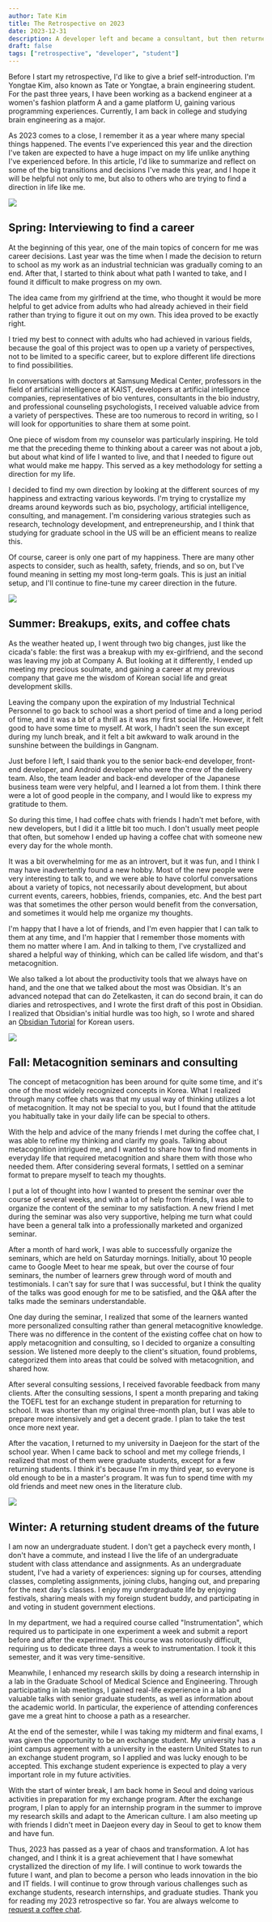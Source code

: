 ```yaml
---
author: Tate Kim
title: The Retrospective on 2023
date: 2023-12-31
description: A developer left and became a consultant, but then returned to university
draft: false
tags: ["retrospective", "developer", "student"]
---
```


Before I start my retrospective, I'd like to give a brief self-introduction. I'm Yongtae Kim, also known as Tate or Yongtae, a brain engineering student. For the past three years, I have been working as a backend engineer at a women's fashion platform A and a game platform U, gaining various programming experiences. Currently, I am back in college and studying brain engineering as a major.

As 2023 comes to a close, I remember it as a year where many special things happened. The events I've experienced this year and the direction I've taken are expected to have a huge impact on my life unlike anything I've experienced before. In this article, I'd like to summarize and reflect on some of the big transitions and decisions I've made this year, and I hope it will be helpful not only to me, but also to others who are trying to find a direction in life like me.

![](https://velog.velcdn.com/images/yongtae923/post/ecde0104-239a-4b89-b519-486faed8105c/image.jpg)

## Spring: Interviewing to find a career

At the beginning of this year, one of the main topics of concern for me was career decisions. Last year was the time when I made the decision to return to school as my work as an industrial technician was gradually coming to an end. After that, I started to think about what path I wanted to take, and I found it difficult to make progress on my own.

The idea came from my girlfriend at the time, who thought it would be more helpful to get advice from adults who had already achieved in their field rather than trying to figure it out on my own. This idea proved to be exactly right.

I tried my best to connect with adults who had achieved in various fields, because the goal of this project was to open up a variety of perspectives, not to be limited to a specific career, but to explore different life directions to find possibilities.

In conversations with doctors at Samsung Medical Center, professors in the field of artificial intelligence at KAIST, developers at artificial intelligence companies, representatives of bio ventures, consultants in the bio industry, and professional counseling psychologists, I received valuable advice from a variety of perspectives. These are too numerous to record in writing, so I will look for opportunities to share them at some point.

One piece of wisdom from my counselor was particularly inspiring. He told me that the preceding theme to thinking about a career was not about a job, but about what kind of life I wanted to live, and that I needed to figure out what would make me happy. This served as a key methodology for setting a direction for my life.

I decided to find my own direction by looking at the different sources of my happiness and extracting various keywords. I'm trying to crystallize my dreams around keywords such as bio, psychology, artificial intelligence, consulting, and management. I'm considering various strategies such as research, technology development, and entrepreneurship, and I think that studying for graduate school in the US will be an efficient means to realize this.

Of course, career is only one part of my happiness. There are many other aspects to consider, such as health, safety, friends, and so on, but I've found meaning in setting my most long-term goals. This is just an initial setup, and I'll continue to fine-tune my career direction in the future.

![](https://velog.velcdn.com/images/yongtae923/post/d7520499-1c9b-4477-8b2b-61a1d17c0267/image.jpg)

## Summer: Breakups, exits, and coffee chats

As the weather heated up, I went through two big changes, just like the cicada's fable: the first was a breakup with my ex-girlfriend, and the second was leaving my job at Company A. But looking at it differently, I ended up meeting my precious soulmate, and gaining a career at my previous company that gave me the wisdom of Korean social life and great development skills.

Leaving the company upon the expiration of my Industrial Technical Personnel to go back to school was a short period of time and a long period of time, and it was a bit of a thrill as it was my first social life. However, it felt good to have some time to myself. At work, I hadn't seen the sun except during my lunch break, and it felt a bit awkward to walk around in the sunshine between the buildings in Gangnam.

Just before I left, I said thank you to the senior back-end developer, front-end developer, and Android developer who were the crew of the delivery team. Also, the team leader and back-end developer of the Japanese business team were very helpful, and I learned a lot from them. I think there were a lot of good people in the company, and I would like to express my gratitude to them.

So during this time, I had coffee chats with friends I hadn't met before, with new developers, but I did it a little bit too much. I don't usually meet people that often, but somehow I ended up having a coffee chat with someone new every day for the whole month.

It was a bit overwhelming for me as an introvert, but it was fun, and I think I may have inadvertently found a new hobby. Most of the new people were very interesting to talk to, and we were able to have colorful conversations about a variety of topics, not necessarily about development, but about current events, careers, hobbies, friends, companies, etc. And the best part was that sometimes the other person would benefit from the conversation, and sometimes it would help me organize my thoughts.

I'm happy that I have a lot of friends, and I'm even happier that I can talk to them at any time, and I'm happier that I remember those moments with them no matter where I am. And in talking to them, I've crystallized and shared a helpful way of thinking, which can be called life wisdom, and that's metacognition.

We also talked a lot about the productivity tools that we always have on hand, and the one that we talked about the most was Obsidian. It's an advanced notepad that can do Zetelkasten, it can do second brain, it can do diaries and retrospectives, and I wrote the first draft of this post in Obsidian. I realized that Obsidian's initial hurdle was too high, so I wrote and shared an [Obsidian Tutorial](https://velog.io/@yongtae923/series/obsidian-tutorial) for Korean users.

![](https://velog.velcdn.com/images/yongtae923/post/2d7293c5-083e-4f39-8bab-9965a53af2a5/image.jpg)

## Fall: Metacognition seminars and consulting

The concept of metacognition has been around for quite some time, and it's one of the most widely recognized concepts in Korea. What I realized through many coffee chats was that my usual way of thinking utilizes a lot of metacognition. It may not be special to you, but I found that the attitude you habitually take in your daily life can be special to others.

With the help and advice of the many friends I met during the coffee chat, I was able to refine my thinking and clarify my goals. Talking about metacognition intrigued me, and I wanted to share how to find moments in everyday life that required metacognition and share them with those who needed them. After considering several formats, I settled on a seminar format to prepare myself to teach my thoughts.

I put a lot of thought into how I wanted to present the seminar over the course of several weeks, and with a lot of help from friends, I was able to organize the content of the seminar to my satisfaction. A new friend I met during the seminar was also very supportive, helping me turn what could have been a general talk into a professionally marketed and organized seminar.

After a month of hard work, I was able to successfully organize the seminars, which are held on Saturday mornings. Initially, about 10 people came to Google Meet to hear me speak, but over the course of four seminars, the number of learners grew through word of mouth and testimonials. I can't say for sure that I was successful, but I think the quality of the talks was good enough for me to be satisfied, and the Q&A after the talks made the seminars understandable.

One day during the seminar, I realized that some of the learners wanted more personalized consulting rather than general metacognitive knowledge. There was no difference in the content of the existing coffee chat on how to apply metacognition and consulting, so I decided to organize a consulting session. We listened more deeply to the client's situation, found problems, categorized them into areas that could be solved with metacognition, and shared how.

After several consulting sessions, I received favorable feedback from many clients. After the consulting sessions, I spent a month preparing and taking the TOEFL test for an exchange student in preparation for returning to school. It was shorter than my original three-month plan, but I was able to prepare more intensively and get a decent grade. I plan to take the test once more next year.

After the vacation, I returned to my university in Daejeon for the start of the school year. When I came back to school and met my college friends, I realized that most of them were graduate students, except for a few returning students. I think it's because I'm in my third year, so everyone is old enough to be in a master's program. It was fun to spend time with my old friends and meet new ones in the literature club.

![](https://velog.velcdn.com/images/yongtae923/post/b3a70dec-cc18-45b8-b9c5-d79fd62f065d/image.jpg)

## Winter: A returning student dreams of the future

I am now an undergraduate student. I don't get a paycheck every month, I don't have a commute, and instead I live the life of an undergraduate student with class attendance and assignments. As an undergraduate student, I've had a variety of experiences: signing up for courses, attending classes, completing assignments, joining clubs, hanging out, and preparing for the next day's classes. I enjoy my undergraduate life by enjoying festivals, sharing meals with my foreign student buddy, and participating in and voting in student government elections.

In my department, we had a required course called "Instrumentation", which required us to participate in one experiment a week and submit a report before and after the experiment. This course was notoriously difficult, requiring us to dedicate three days a week to instrumentation. I took it this semester, and it was very time-sensitive.

Meanwhile, I enhanced my research skills by doing a research internship in a lab in the Graduate School of Medical Science and Engineering. Through participating in lab meetings, I gained real-life experience in a lab and valuable talks with senior graduate students, as well as information about the academic world. In particular, the experience of attending conferences gave me a great hint to choose a path as a researcher.

At the end of the semester, while I was taking my midterm and final exams, I was given the opportunity to be an exchange student. My university has a joint campus agreement with a university in the eastern United States to run an exchange student program, so I applied and was lucky enough to be accepted. This exchange student experience is expected to play a very important role in my future activities.

With the start of winter break, I am back home in Seoul and doing various activities in preparation for my exchange program. After the exchange program, I plan to apply for an internship program in the summer to improve my research skills and adapt to the American culture. I am also meeting up with friends I didn't meet in Daejeon every day in Seoul to get to know them and have fun.

Thus, 2023 has passed as a year of chaos and transformation. A lot has changed, and I think it is a great achievement that I have somewhat crystallized the direction of my life. I will continue to work towards the future I want, and plan to become a person who leads innovation in the bio and IT fields. I will continue to grow through various challenges such as exchange students, research internships, and graduate studies. Thank you for reading my 2023 retrospective so far. You are always welcome to [request a coffee chat](mailto:yongtae923@gmail.com).

